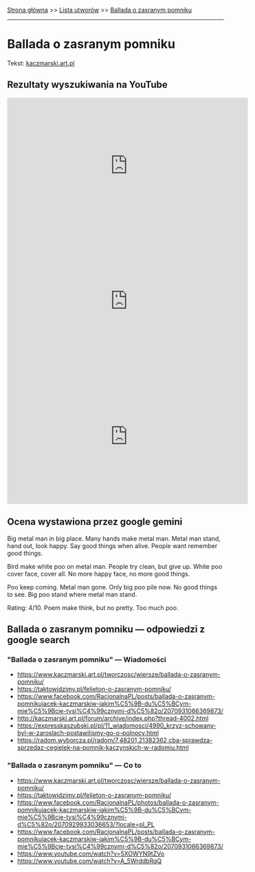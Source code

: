 [Strona główna](../index.md) >> [Lista utworów](../list.md) >> [Ballada o zasranym pomniku](63.md)

---

# Ballada o zasranym pomniku

Tekst: [kaczmarski.art.pl](https://www.kaczmarski.art.pl/tworczosc/wiersze/ballada-o-zasranym-pomniku/)

## Rezultaty wyszukiwania na YouTube

<iframe width="560" height="315" src="https://www.youtube.com/embed/A_5WrddbRqQ?si=IdontcarewhotheIRSsendsImnotpayingtaxes" title="YouTube video player" frameborder="0" allow="accelerometer; autoplay; clipboard-write; encrypted-media; gyroscope; picture-in-picture; web-share" referrerpolicy="strict-origin-when-cross-origin" allowfullscreen></iframe>

<iframe width="560" height="315" src="https://www.youtube.com/embed/bXBdVQt_mFc?si=IdontcarewhotheIRSsendsImnotpayingtaxes" title="YouTube video player" frameborder="0" allow="accelerometer; autoplay; clipboard-write; encrypted-media; gyroscope; picture-in-picture; web-share" referrerpolicy="strict-origin-when-cross-origin" allowfullscreen></iframe>

<iframe width="560" height="315" src="https://www.youtube.com/embed/5XOWYN9tZVo?si=IdontcarewhotheIRSsendsImnotpayingtaxes" title="YouTube video player" frameborder="0" allow="accelerometer; autoplay; clipboard-write; encrypted-media; gyroscope; picture-in-picture; web-share" referrerpolicy="strict-origin-when-cross-origin" allowfullscreen></iframe>

## Ocena wystawiona przez google gemini

Big metal man in big place. Many hands make metal man. Metal man stand, hand out, look happy. Say good things when alive. People want remember good things. 

Bird make white poo on metal man. People try clean, but give up. White poo cover face, cover all. No more happy face, no more good things. 

Poo keep coming. Metal man gone. Only big poo pile now. No good things to see. Big poo stand where metal man stand.

Rating: 4/10. Poem make think, but no pretty. Too much poo.


## Ballada o zasranym pomniku — odpowiedzi z google search

### "Ballada o zasranym pomniku" — Wiadomości

- <https://www.kaczmarski.art.pl/tworczosc/wiersze/ballada-o-zasranym-pomniku/>
- <https://taktowidzimy.pl/felieton-o-zasranym-pomniku/>
- <https://www.facebook.com/RacjonalnaPL/posts/ballada-o-zasranym-pomnikujacek-kaczmarskiw-jakim%C5%9B-du%C5%BCym-mie%C5%9Bcie-tysi%C4%99cznymi-d%C5%82o/2070931066369873/>
- <http://kaczmarski.art.pl/forum/archive/index.php?thread-4002.html>
- <https://expresskaszubski.pl/pl/11_wiadomosci/4990_krzyz-schowany-byl-w-zaroslach-postawilismy-go-o-polnocy.html>
- <https://radom.wyborcza.pl/radom/7,48201,21382362,cba-sprawdza-sprzedaz-cegielek-na-pomnik-kaczynskich-w-radomiu.html>

### "Ballada o zasranym pomniku" — Co to

- <https://www.kaczmarski.art.pl/tworczosc/wiersze/ballada-o-zasranym-pomniku/>
- <https://taktowidzimy.pl/felieton-o-zasranym-pomniku/>
- <https://www.facebook.com/RacjonalnaPL/photos/ballada-o-zasranym-pomnikujacek-kaczmarskiw-jakim%C5%9B-du%C5%BCym-mie%C5%9Bcie-tysi%C4%99cznymi-d%C5%82o/2070929933036653/?locale=pl_PL>
- <https://www.facebook.com/RacjonalnaPL/posts/ballada-o-zasranym-pomnikujacek-kaczmarskiw-jakim%C5%9B-du%C5%BCym-mie%C5%9Bcie-tysi%C4%99cznymi-d%C5%82o/2070931066369873/>
- <https://www.youtube.com/watch?v=5XOWYN9tZVo>
- <https://www.youtube.com/watch?v=A_5WrddbRqQ>

